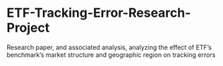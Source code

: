 # ETF-Tracking-Error-Research-Project
Research paper, and associated analysis, analyzing the effect of ETF’s benchmark’s market structure and geographic region on tracking errors
